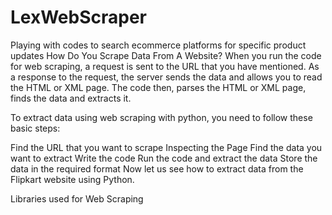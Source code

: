 # LexWebScraper
Playing with codes to search ecommerce platforms for specific  product updates
How Do You Scrape Data From A Website?
When you run the code for web scraping, a request is sent to the URL that you have mentioned. As a response to the request, the server sends the data and allows you to read the HTML or XML page. The code then, parses the HTML or XML page, finds the data and extracts it. 

To extract data using web scraping with python, you need to follow these basic steps:

Find the URL that you want to scrape
Inspecting the Page
Find the data you want to extract
Write the code
Run the code and extract the data
Store the data in the required format 
Now let us see how to extract data from the Flipkart website using Python.

Libraries used for Web Scraping 
